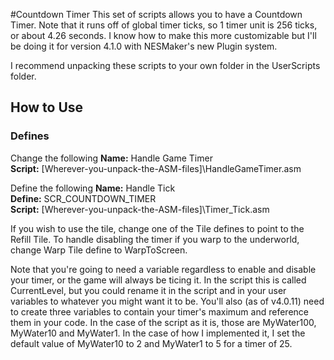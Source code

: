 #Countdown Timer
This set of scripts allows you to have a Countdown Timer. Note that it runs off of global timer ticks, so 1 timer unit is 256 ticks, or about 4.26 seconds.
I know how to make this more customizable but I'll be doing it for version 4.1.0 with NESMaker's new Plugin system.

I recommend unpacking these scripts to your own folder in the UserScripts folder.

## How to Use
### Defines
Change the following
**Name:** Handle Game Timer  
**Script:** [Wherever-you-unpack-the-ASM-files]\HandleGameTimer.asm

Define the following
**Name:** Handle Tick  
**Define:** SCR_COUNTDOWN_TIMER  
**Script:** [Wherever-you-unpack-the-ASM-files]\Timer_Tick.asm



If you wish to use the tile, change one of the Tile defines to point to the Refill Tile.
To handle disabling the timer if you warp to the underworld, change Warp Tile define to WarpToScreen.

Note that you're going to need a variable regardless to enable and disable your timer, or the game will
always be ticing it. In the script this is called CurrentLevel, but you could rename it in the script and in your user variables to whatever you might want it to be.
You'll also (as of v4.0.11) need to create three variables to contain your timer's maximum and reference them in your code. In the case of the script as it is, those are MyWater100, MyWater10 and MyWater1. In the case of how I implemented it, I set the default value of MyWater10 to 2 and MyWater1 to 5 for a timer of 25.
